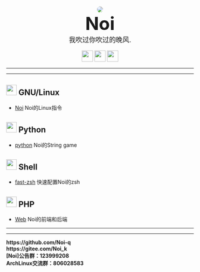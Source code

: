 <!DOCTYPE html>
<body>
<br>
<div align="center">
        <img src="http://q2.qlogo.cn/headimg_dl?dst_uin=928401297&spec=4" style="border-radius: 250%">
<br>
                <b><font size="12">Noi</font></b><br>
                <font size="4">我吹过你吹过的晚风.</font>
<br>
<br>
    <img src="https://img.shields.io/badge/python-%233776AB.svg?&style=for-the-badge&logo=python&logoColor=white" height="30" >
    <img src="https://img.shields.io/badge/Shell-%233776AB.svg?&style=for-the-badge&logo=shell&logoColor=white" height="30">
    <img src="https://img.shields.io/badge/HTML-%233776AB.svg?&style=for-the-badge&logo=HTML&logoColor=white" height="30">
</div>
</body>

----
----
<!DOCTYPE html>

## <img src="https://simpleicons.org/icons/linux.svg" width="28" /> GNU/Linux
- [Noi](https://github.com/Noi-q/Noi) Noi的Linux指令
## <img src="https://simpleicons.org/icons/python.svg" width="28" /> Python
- [python](https://github.com/Noi-q/python) Noi的String game
## <img src="https://simpleicons.org/icons/shell.svg" width="28" /> Shell
- [fast-zsh](https://github.com/Noi-q/fast-zsh) 快速配置Noi的zsh
## <img src="https://simpleicons.org/icons/php.svg" width="28" /> PHP
- [Web](https://github.com/Noi-q/Web) Noi的前端和后端

----
----
<!DOCTYPE html>
<html>
<b>
https://github.com/Noi-q <br>
https://gitee.com/Noi_k <br>
[Noi]公告群：123999208 <br>
ArchLinux交流群：806028583
</b>
</html>